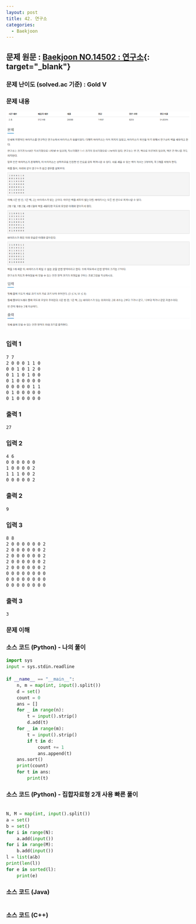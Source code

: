 ```yaml
---
layout: post
title: 42. 연구소
categories:
  - Baekjoon
---
```


## 문제 원문 : [Baekjoon NO.14502 : 연구소](https://www.acmicpc.net/problem/14502){: target="\_blank"}

### 문제 난이도 (solved.ac 기준) : Gold V

### 문제 내용

![14502_institute](/assets/images/Baekjoon/14502_institute.PNG)

### 입력 1

```
7 7
2 0 0 0 1 1 0
0 0 1 0 1 2 0
0 1 1 0 1 0 0
0 1 0 0 0 0 0
0 0 0 0 0 1 1
0 1 0 0 0 0 0
0 1 0 0 0 0 0
```

### 출력 1

```
27
```

### 입력 2

```
4 6
0 0 0 0 0 0
1 0 0 0 0 2
1 1 1 0 0 2
0 0 0 0 0 2
```

### 출력 2

```
9
```

### 입력 3

```
8 8
2 0 0 0 0 0 0 2
2 0 0 0 0 0 0 2
2 0 0 0 0 0 0 2
2 0 0 0 0 0 0 2
2 0 0 0 0 0 0 2
0 0 0 0 0 0 0 0
0 0 0 0 0 0 0 0
0 0 0 0 0 0 0 0
```

### 출력 3

```
3
```

### 문제 이해

### 소스 코드 (Python) - 나의 풀이

```python
import sys
input = sys.stdin.readline

if __name__ == "__main__":
    n, m = map(int, input().split())
    d = set()
    count = 0
    ans = []
    for _ in range(n):
        t = input().strip()
        d.add(t)
    for _ in range(m):
        t = input().strip()
        if t in d:
            count += 1
            ans.append(t)
    ans.sort()
    print(count)
    for t in ans:
        print(t)
```

### 소스 코드 (Python) - 집합자료형 2개 사용 빠른 풀이

```python

N, M = map(int, input().split())
a = set()
b = set()
for i in range(N):
    a.add(input())
for i in range(M):
    b.add(input())
l = list(a&b)
print(len(l))
for e in sorted(l):
    print(e)
```

### 소스 코드 (Java)

```java

```

### 소스 코드 (C++)

```cpp

```
